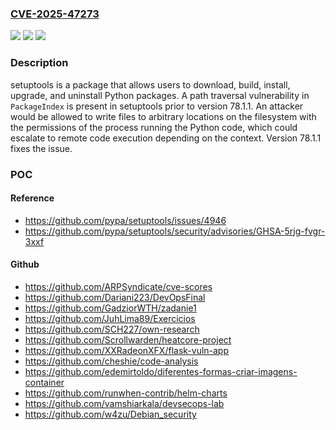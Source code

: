 ### [CVE-2025-47273](https://cve.mitre.org/cgi-bin/cvename.cgi?name=CVE-2025-47273)
![](https://img.shields.io/static/v1?label=Product&message=setuptools&color=blue)
![](https://img.shields.io/static/v1?label=Version&message=%3C%2078.1.1%20&color=brightgreen)
![](https://img.shields.io/static/v1?label=Vulnerability&message=CWE-22%3A%20Improper%20Limitation%20of%20a%20Pathname%20to%20a%20Restricted%20Directory%20('Path%20Traversal')&color=brightgreen)

### Description

setuptools is a package that allows users to download, build, install, upgrade, and uninstall Python packages. A path traversal vulnerability in `PackageIndex` is present in setuptools prior to version 78.1.1. An attacker would be allowed to write files to arbitrary locations on the filesystem with the permissions of the process running the Python code, which could escalate to remote code execution depending on the context. Version 78.1.1 fixes the issue.

### POC

#### Reference
- https://github.com/pypa/setuptools/issues/4946
- https://github.com/pypa/setuptools/security/advisories/GHSA-5rjg-fvgr-3xxf

#### Github
- https://github.com/ARPSyndicate/cve-scores
- https://github.com/Dariani223/DevOpsFinal
- https://github.com/GadziorWTH/zadanie1
- https://github.com/JuhLima89/Exercicios
- https://github.com/SCH227/own-research
- https://github.com/Scrollwarden/heatcore-project
- https://github.com/XXRadeonXFX/flask-vuln-app
- https://github.com/cheshie/code-analysis
- https://github.com/edemirtoldo/diferentes-formas-criar-imagens-container
- https://github.com/runwhen-contrib/helm-charts
- https://github.com/vamshiarkala/devsecops-lab
- https://github.com/w4zu/Debian_security

